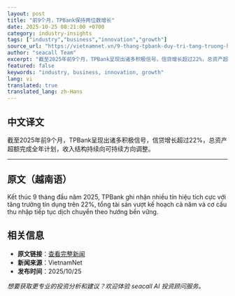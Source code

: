 ```yaml
---
layout: post
title: "前9个月，TPBank保持两位数增长"
date: 2025-10-25 08:21:00 +0700
category: industry-insights
tags: ["industry","business","innovation","growth"]
source_url: "https://vietnamnet.vn/9-thang-tpbank-duy-tri-tang-truong-hai-chu-so-2456219.html"
author: "seacall Team"
excerpt: "截至2025年前9个月，TPBank呈现出诸多积极信号，信贷增长超过22%，总资产超额完成全年计划，收入结构持续向可持续方向调整。..."
featured: false
keywords: "industry, business, innovation, growth"
lang: vi
translated: true
translated_lang: zh-Hans
---
```


## 中文译文

截至2025年前9个月，TPBank呈现出诸多积极信号，信贷增长超过22%，总资产超额完成全年计划，收入结构持续向可持续方向调整。

---

## 原文（越南语）

Kết thúc 9 tháng đầu năm 2025, TPBank ghi nhận nhiều tín hiệu tích cực với tăng trưởng tín dụng trên 22%, tổng tài sản vượt kế hoạch cả năm và cơ cấu thu nhập tiếp tục dịch chuyển theo hướng bền vững.

## 相关信息

- **原文链接**：[查看完整新闻](https://vietnamnet.vn/9-thang-tpbank-duy-tri-tang-truong-hai-chu-so-2456219.html)
- **新闻来源**：VietnamNet
- **发布时间**：2025/10/25

*想要获取更专业的投资分析和建议？欢迎体验 seacall AI 投资顾问服务。*